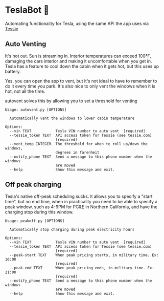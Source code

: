 # TeslaBot 🤖

Automating functionality for Tesla, using the same API the app uses via [Tessie](https://tessie.com/)

## Auto Venting
It's hot out. Sun is streaming in. Interior temperatures can exceed 100°F, damaging the cars interior and making it uncomfortable when you get in. Tesla has a feature to cool down the cabin when it gets hot, but this uses up battery.

Yes, you can open the app to vent, but it's not ideal to have to remember to do it every time you park. It's also nice to only vent the windows when it is hot, not all the time.

autovent solves this by allowing you to set a threshold for venting

```
Usage: autovent.py [OPTIONS]

  Automatically vent the windows to lower cabin temperature

Options:
  --vin TEXT           Tesla VIN number to auto vent  [required]
  --tessie_token TEXT  API access token for Tessie (see tessie.com)
                       [required]
  --vent_temp INTEGER  The threshold for when to roll up/down the windows,
                       degrees in farenheit
  --notify_phone TEXT  Send a message to this phone number when the windows
                       are moved
  --help               Show this message and exit.
```

## Off peak charging

Tesla's native off-peak scheduling sucks. It allows you to specify a "start time", but no end time, when in practicality you need to be able to specify a peak window, such as 4-9PM for PG&E in Northern California, and have the charging stop during this window.


```
Usage: peakoff.py [OPTIONS]

  Automatically stop charging during peak electricity hours

Options:
  --vin TEXT           Tesla VIN number to auto vent  [required]
  --tessie_token TEXT  API access token for Tessie (see tessie.com)
                       [required]
  --peak-start TEXT    When peak pricing starts, in military time. Ex: 16:00
                       [required]
  --peak-end TEXT      When peak pricing ends, in military time. Ex: 21:00
                       [required]
  --notify_phone TEXT  Send a message to this phone number when the windows
                       are moved
  --help               Show this message and exit.
```
